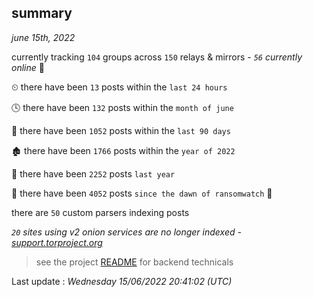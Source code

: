 
## summary
_june 15th, 2022_

currently tracking `104` groups across `150` relays & mirrors - _`56` currently online_ 📡

⏲ there have been `13` posts within the `last 24 hours`

🕓 there have been `132` posts within the `month of june`

📅 there have been `1052` posts within the `last 90 days`

🏚 there have been `1766` posts within the `year of 2022`

🚀 there have been `2252` posts `last year`

🦕 there have been `4052` posts `since the dawn of ransomwatch` 🐣

there are `50` custom parsers indexing posts

_`20` sites using v2 onion services are no longer indexed - [support.torproject.org](https://support.torproject.org/onionservices/v2-deprecation/)_

> see the project [README](https://github.com/jmousqueton/ransomwatch#readme) for backend technicals



Last update : _Wednesday 15/06/2022 20:41:02 (UTC)_

